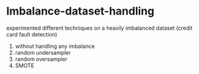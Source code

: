 ﻿# Imbalance-dataset-handling

experimented different techniques on a heavily imbalanced dataset (credit card fault detection)
1. without handling any imbalance
2. random undersampler
3. random oversampler
4. SMOTE

